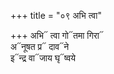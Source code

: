 +++
title = "०९ अभि त्वा"

+++
अभि᳓ त्वा गो᳓तमा गिरा᳓  
अ᳓नूषत प्र᳓ दाव᳓ने  
इ᳓न्द्र वा᳓जाय घृ᳓ष्वये